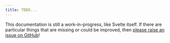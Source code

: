 ```yaml
---
title: TODO...
---
```


This documentation is still a work-in-progress, like Svelte itself. If there are particular things that are missing or could be improved, then [please raise an issue on GitHub](https://github.com/sveltejs/svelte.technology)!
